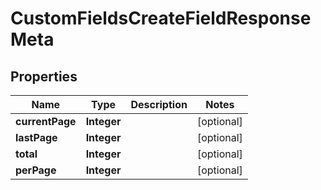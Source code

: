 

# CustomFieldsCreateFieldResponseMeta


## Properties

| Name | Type | Description | Notes |
|------------ | ------------- | ------------- | -------------|
|**currentPage** | **Integer** |  |  [optional] |
|**lastPage** | **Integer** |  |  [optional] |
|**total** | **Integer** |  |  [optional] |
|**perPage** | **Integer** |  |  [optional] |



